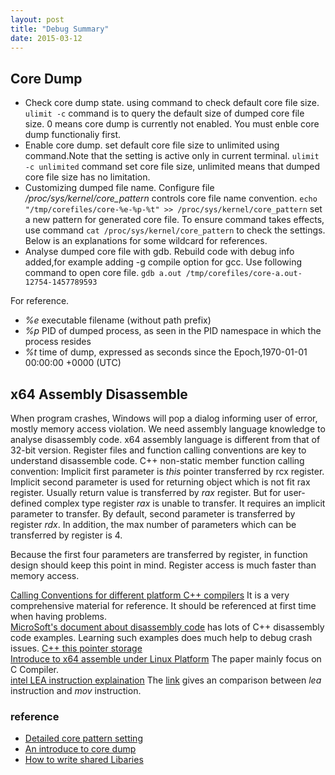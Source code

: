 ```yaml
---
layout: post
title: "Debug Summary" 
date: 2015-03-12
---
```


## Core Dump

- Check core dump state. using command to check default core file size. `ulimit -c` command is to query the default size of dumped core file size. 0 means core dump is currently not enabled. You must enble core dump functionaliy first.
- Enable core dump. set default core file size to unlimited using command.Note that the setting is active only in current terminal.
`ulimit -c unlimited` command set core file size, unlimited means that dumped core file size has no limitation.
- Customizing dumped file name. Configure file */proc/sys/kernel/core_pattern*  controls core file name convention.
`echo "/tmp/corefiles/core-%e-%p-%t" >> /proc/sys/kernel/core_pattern` set a new pattern for generated core file. To ensure command takes effects, use command `cat /proc/sys/kernel/core_pattern` to check the settings. Below is an explanations for some wildcard for references.   
- Analyse dumped core file with gdb. Rebuild code with debug info added,for example adding -g compile option for gcc. 
Use following command to open core file. `gdb a.out /tmp/corefiles/core-a.out-12754-1457789593`

For reference.  

+ *%e*  executable filename (without path prefix) 
+ *%p*  PID of dumped process, as seen in the PID namespace in which the process resides
+ *%t*  time of dump, expressed as seconds since the Epoch,1970-01-01 00:00:00 +0000 (UTC)

## x64 Assembly Disassemble

   When program crashes, Windows will pop a dialog informing user of error,
   mostly memory access violation. We need assembly language knowledge to 
   analyse disassembly code. x64 assembly language is different from that of  
   32-bit version. Register files and function calling conventions are key 
   to understand disassemble code. C++ non-static member function calling 
   convention: Implicit first parameter is *this* pointer transferred by 
   rcx register. Implicit second parameter is used for returning object 
   which is not fit rax register. Usually return value is transferred by 
   *rax* register. But for user-defined complex type register *rax* is unable 
   to transfer. It requires an implicit parameter to transfer. By default, 
   second parameter is transferred by register *rdx*. In addition, the max 
   number of parameters which can be transferred by register is 4.

   Because the first four parameters are transferred by register, in function 
   design should keep this point in mind. Register access is much faster than 
   memory access.

[Calling Conventions for different platform C++ compilers](http://www.agner.org/optimize/calling_conventions.pdf) It is a very
comprehensive material for reference. It should be referenced at first time when having problems.    
[MicroSoft's document about disassembly code](https://msdn.microsoft.com/en-us/library/windows/hardware/ff538083(v=vs.85).aspx) 
has lots of C++ disassembly code examples. Learning such examples does much help to debug crash issues.
[C++ this pointer storage](http://stackoverflow.com/questions/16585562/where-is-the-this-pointer-stored-in-computer-memory)     
[Introduce to x64 assemble under Linux Platform](https://cs.nyu.edu/courses/fall11/CSCI-GA.2130-001/x64-intro.pdf) The paper 
mainly focus on C Compiler.      
[intel LEA instruction explaination](https://courses.engr.illinois.edu/ece390/archive/spr2002/books/labmanual/inst-ref-lea.html) 
The [link](http://stackoverflow.com/questions/1699748/what-is-the-difference-between-mov-and-lea) gives an comparison between *lea* 
instruction and *mov* instruction.


### reference
- [Detailed core pattern setting](http://man7.org/linux/man-pages/man5/core.5.html) 
- [An introduce to core dump](http://www.cnblogs.com/hazir/p/linxu_core_dump.html)
- [How to write shared Libaries](https://www.akkadia.org/drepper/dsohowto.pdf)
